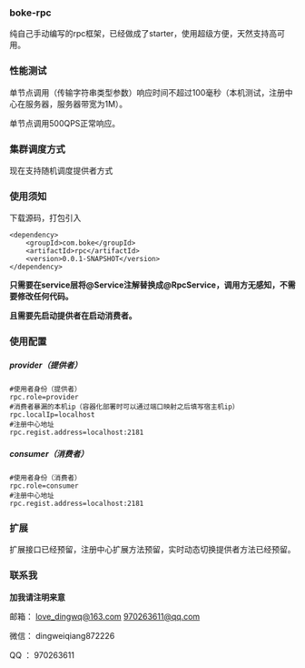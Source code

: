 ### boke-rpc

纯自己手动编写的rpc框架，已经做成了starter，使用超级方便，天然支持高可用。

### 性能测试

单节点调用（传输字符串类型参数）响应时间不超过100毫秒（本机测试，注册中心在服务器，服务器带宽为1M）。

单节点调用500QPS正常响应。

### 集群调度方式

现在支持随机调度提供者方式

### 使用须知

下载源码，打包引入

```
<dependency>
    <groupId>com.boke</groupId>
    <artifactId>rpc</artifactId>
    <version>0.0.1-SNAPSHOT</version>
</dependency>
```

**只需要在service层将@Service注解替换成@RpcService，调用方无感知，不需要修改任何代码。**

**且需要先启动提供者在启动消费者。**

### 使用配置

##### provider（提供者）

```
#使用者身份（提供者）
rpc.role=provider
#消费者暴漏的本机ip（容器化部署时可以通过端口映射之后填写宿主机ip）
rpc.localIp=localhost
#注册中心地址
rpc.regist.address=localhost:2181 
```

##### consumer（消费者）

```
#使用者身份（消费者）
rpc.role=consumer
#注册中心地址
rpc.regist.address=localhost:2181
```

### 扩展

扩展接口已经预留，注册中心扩展方法预留，实时动态切换提供者方法已经预留。

### 联系我

**加我请注明来意**

邮箱：
    love_dingwq@163.com
    970263611@qq.com

微信：
    dingweiqiang872226

QQ  ：
    970263611


